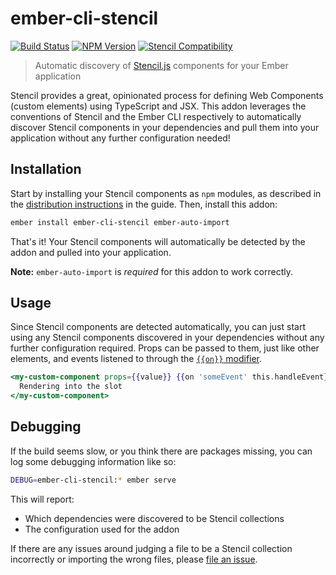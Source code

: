 # ember-cli-stencil

[![Build Status](https://travis-ci.org/alexlafroscia/ember-cli-stencil.svg?branch=master)](https://travis-ci.org/alexlafroscia/ember-cli-stencil)
[![NPM Version](https://badgen.net/npm/v/ember-cli-stencil)](https://www.npmjs.com/package/ember-cli-stencil)
[![Stencil Compatibility](https://badgen.net/badge/stencil/^1.0.7?label=%40stencil%2Fcore)](https://stenciljs.com)

> Automatic discovery of [Stencil.js][stencil] components for your Ember application

Stencil provides a great, opinionated process for defining Web Components (custom elements) using TypeScript and JSX. This addon leverages the conventions of Stencil and the Ember CLI respectively to automatically discover Stencil components in your dependencies and pull them into your application without any further configuration needed!

## Installation

Start by installing your Stencil components as `npm` modules, as described in the [distribution instructions][distribution] in the guide. Then, install this addon:

```bash
ember install ember-cli-stencil ember-auto-import
```

That's it! Your Stencil components will automatically be detected by the addon and pulled into your application.

**Note:** `ember-auto-import` is _required_ for this addon to work correctly.

## Usage

Since Stencil components are detected automatically, you can just start using any Stencil components discovered in your dependencies without any further configuration required. Props can be passed to them, just like other elements, and events listened to through the [`{{on}}` modifier][on-modifier].

```hbs
<my-custom-component props={{value}} {{on 'someEvent' this.handleEvent}}>
  Rendering into the slot
</my-custom-component>
```

## Debugging

If the build seems slow, or you think there are packages missing, you can log some debugging information like so:

```bash
DEBUG=ember-cli-stencil:* ember serve
```

This will report:

- Which dependencies were discovered to be Stencil collections
- The configuration used for the addon

If there are any issues around judging a file to be a Stencil collection incorrectly or importing the wrong files, please [file an issue][issues].

[stencil]: https://stenciljs.com/
[distribution]: https://stenciljs.com/docs/distribution
[issues]: https://github.com/alexlafroscia/ember-cli-stencil/issues
[on-modifier]: https://github.com/buschtoens/ember-on-modifier#readme
